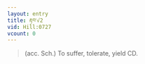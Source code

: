 ```yaml
---
layout: entry
title: རྟབ་√2
vid: Hill:0727
vcount: 0
---
```

> (acc\. Sch\.) To suffer, tolerate, yield CD\.


